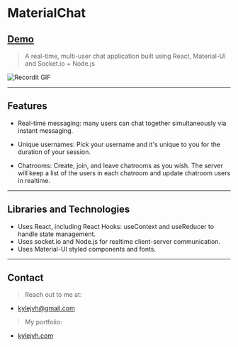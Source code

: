 # MaterialChat

## **<a href="https://kjvh-materialchat.herokuapp.com/" target="_blank">Demo</a>**

> A real-time, multi-user chat application built using React, Material-UI and Socket.io + Node.js 

![Recordit GIF](http://g.recordit.co/ziudxn6SPn.gif)

---

## Features
 
- Real-time messaging: many users can chat together simultaneously via instant messaging.

- Unique usernames: Pick your username and it's unique to you for the duration of your session.

- Chatrooms: Create, join, and leave chatrooms as you wish. The server will keep a list of the users in each chatroom and update chatroom users in realtime.

---

## Libraries and Technologies

- Uses React, including React Hooks: useContext and useReducer to handle state management.
- Uses socket.io and Node.js for realtime client-server communication.
- Uses Material-UI styled components and fonts.

---

## Contact

> Reach out to me at: 
- kylejvh@gmail.com

> My portfolio: 
- <a href="https://www.kylejvh.com/" target="_blank">kylejvh.com</a>
